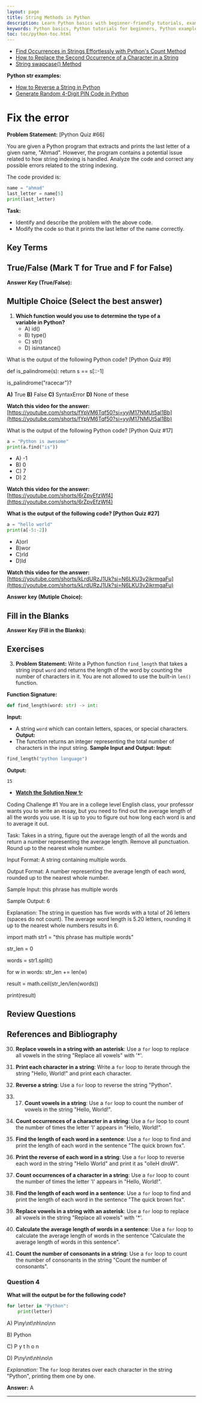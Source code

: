 ```yaml
---
layout: page
title: String Methods in Python 
description: Learn Python basics with beginner-friendly tutorials, examples, and exercises. Master Python programming concepts like print function, variables, comments, indentation and more. Perfect for students and professionals starting their Python journey.  
keywords: Python basics, Python tutorials for beginners, Python examples, Python exercises, Python print function, python comments Python variables, Python data types, Python programming for beginners, learn Python, Python coding exercises
toc: toc/python-toc.html
---
```


- [Find Occurrences in Strings Effortlessly with Python's Count Method](https://www.youtube.com/watch?v=jWl8oWwEnzA&list=PLKYRx0Ibk7Vi-CC7ik98qT0VKK0F7ikja&index=75)
- [How to Replace the Second Occurrence of a Character in a String](https://www.youtube.com/watch?v=N7r1L5qpVKw&list=PLKYRx0Ibk7Vi-CC7ik98qT0VKK0F7ikja&index=38)
- [String swapcase() Method](https://www.youtube.com/watch?v=Lj-LxOx3HBI&list=PLKYRx0Ibk7Vi-CC7ik98qT0VKK0F7ikja&index=26)

**Python str examples:**
- [How to Reverse a String in Python](https://www.youtube.com/watch?v=oD9Sfa-9uHU&list=PLKYRx0Ibk7Vi-CC7ik98qT0VKK0F7ikja&index=44)
- [Generate Random 4-Digit PIN Code in Python](https://www.youtube.com/watch?v=93S_k3QIOAw)

# Fix the error

**Problem Statement:** [Python Quiz #66]

You are given a Python program that extracts and prints the last letter of a given name, "Ahmad". However, the program contains a potential issue related to how string indexing is handled. Analyze the code and correct any possible errors related to the string indexing.

The code provided is:

```python
name = "ahmad"
last_letter = name[5]
print(last_letter)
```

**Task:**
- Identify and describe the problem with the above code.
- Modify the code so that it prints the last letter of the name correctly.
## Key Terms

## True/False (Mark T for True and F for False)

**Answer Key (True/False):**

## Multiple Choice (Select the best answer)

1. **Which function would you use to determine the type of a variable in Python?**
   - A) id()
   - B) type()
   - C) str()
   - D) isinstance()

What is the output of the following Python code? [Python Quiz #9]

def is_palindrome(s):
  return s == s[::-1]

is_palindrome("racecar")?

**A)** True
**B)** False
**C)** SyntaxError
**D)** None of these

**Watch this video for the answer:** [https://youtube.com/shorts/fYpVM6Tqf50?si=yyjM17NMUt5al1Bb](https://youtube.com/shorts/fYpVM6Tqf50?si=yyjM17NMUt5al1Bb)
  
What is the output of the following Python code? [Python Quiz #17]
```python
a = "Python is awesome"
print(a.find("is"))
```
- A) -1
- B) 0
- C) 7
- D) 2

**Watch this video for the answer:** [https://youtube.com/shorts/6rZpvEfzWf4](https://youtube.com/shorts/6rZpvEfzWf4)

**What is the output of the following code? [Python Quiz #27]**
```python
a = "hello world"
print(a[-5:-2])
```

- A)orl
- B)wor
- C)rld
- D)ld

**Watch this video for the answer:** [https://youtube.com/shorts/kLrdURzJ1Uk?si=N6LKU3v2ikrmgaFu](https://youtube.com/shorts/kLrdURzJ1Uk?si=N6LKU3v2ikrmgaFu)

**Answer key (Mutiple Choice):**

## Fill in the Blanks

**Answer Key (Fill in the Blanks):**

## Exercises

3. **Problem Statement:** Write a Python function `find_length` that takes a string input `word` and returns the length of the word by counting the number of characters in it. You are not allowed to use the built-in `len()` function.

**Function Signature:**
```python
def find_length(word: str) -> int:
```
**Input:**
- A string `word` which can contain letters, spaces, or special characters.
**Output:**
- The function returns an integer representing the total number of characters in the input string.
**Sample Input and Output:**
**Input:**
```python
find_length("python language")
```
**Output:**
```
15
```

- [**Watch the Solution Now ✨**](https://www.youtube.com/watch?v=wKuKX8-at5E&list=PLKYRx0Ibk7Vi-CC7ik98qT0VKK0F7ikja&index=22)


Coding Challenge #1
You are in a college level English class, your professor wants you to write an essay, but you need to find out the average length of all the words you use. It is up to you to figure out how long each word is and to average it out.

Task: 
Takes in a string, figure out the average length of all the words and return a number representing the average length. Remove all punctuation. Round up to the nearest whole number.

Input Format: 
A string containing multiple words.

Output Format: 
A number representing the average length of each word, rounded up to the nearest whole number.

Sample Input: 
this phrase has multiple words

Sample Output: 
6

Explanation:
The string in question has five words with a total of 26 letters (spaces do not count). The average word length is 5.20 letters, rounding it up to the nearest whole numbers results in 6.


import math
str1 = "this phrase has multiple words"

str_len = 0

words = str1.split()

for w in words:
    str_len += len(w)

result = math.ceil(str_len/len(words))

print(result)

## Review Questions

## References and Bibliography

30. **Replace vowels in a string with an asterisk**: Use a `for` loop to replace all vowels in the string "Replace all vowels" with '*'.

3. **Print each character in a string**: Write a `for` loop to iterate through the string "Hello, World!" and print each character.
7. **Reverse a string**: Use a `for` loop to reverse the string "Python".
8. 17. **Count vowels in a string**: Use a `for` loop to count the number of vowels in the string "Hello, World!".
25. **Count occurrences of a character in a string**: Use a `for` loop to count the number of times the letter 'l' appears in "Hello, World!".
27. **Find the length of each word in a sentence**: Use a `for` loop to find and print the length of each word in the sentence "The quick brown fox".
9.  **Print the reverse of each word in a string**: Use a `for` loop to reverse each word in the string "Hello World" and print it as "olleH dlroW".
10. **Count occurrences of a character in a string**: Use a `for` loop to count the number of times the letter 'l' appears in "Hello, World!".
11. **Find the length of each word in a sentence**: Use a `for` loop to find and print the length of each word in the sentence "The quick brown fox".
12. **Replace vowels in a string with an asterisk**: Use a `for` loop to replace all vowels in the string "Replace all vowels" with '*'.
13. **Calculate the average length of words in a sentence**: Use a `for` loop to calculate the average length of words in the sentence "Calculate the average length of words in this sentence".
14. **Count the number of consonants in a string**: Use a `for` loop to count the number of consonants in the string "Count the number of consonants".

### Question 4
**What will the output be for the following code?**
```python
for letter in "Python":
    print(letter)
```
A) P\ny\nt\nh\no\nn

B) Python

C) P y t h o n

D) P\ny\nt\nh\no\n

*Explanation:* The `for` loop iterates over each character in the string "Python", printing them one by one.

**Answer:** A

---

